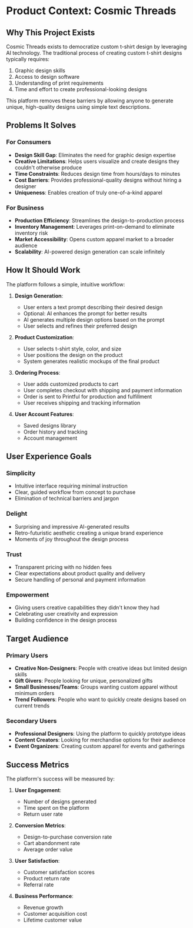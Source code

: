 # Product Context: Cosmic Threads

## Why This Project Exists

Cosmic Threads exists to democratize custom t-shirt design by leveraging AI technology. The traditional process of creating custom t-shirt designs typically requires:
1. Graphic design skills
2. Access to design software
3. Understanding of print requirements
4. Time and effort to create professional-looking designs

This platform removes these barriers by allowing anyone to generate unique, high-quality designs using simple text descriptions.

## Problems It Solves

### For Consumers
- **Design Skill Gap**: Eliminates the need for graphic design expertise
- **Creative Limitations**: Helps users visualize and create designs they couldn't otherwise produce
- **Time Constraints**: Reduces design time from hours/days to minutes
- **Cost Barriers**: Provides professional-quality designs without hiring a designer
- **Uniqueness**: Enables creation of truly one-of-a-kind apparel

### For Business
- **Production Efficiency**: Streamlines the design-to-production process
- **Inventory Management**: Leverages print-on-demand to eliminate inventory risk
- **Market Accessibility**: Opens custom apparel market to a broader audience
- **Scalability**: AI-powered design generation can scale infinitely

## How It Should Work

The platform follows a simple, intuitive workflow:

1. **Design Generation**:
   - User enters a text prompt describing their desired design
   - Optional: AI enhances the prompt for better results
   - AI generates multiple design options based on the prompt
   - User selects and refines their preferred design

2. **Product Customization**:
   - User selects t-shirt style, color, and size
   - User positions the design on the product
   - System generates realistic mockups of the final product

3. **Ordering Process**:
   - User adds customized products to cart
   - User completes checkout with shipping and payment information
   - Order is sent to Printful for production and fulfillment
   - User receives shipping and tracking information

4. **User Account Features**:
   - Saved designs library
   - Order history and tracking
   - Account management

## User Experience Goals

### Simplicity
- Intuitive interface requiring minimal instruction
- Clear, guided workflow from concept to purchase
- Elimination of technical barriers and jargon

### Delight
- Surprising and impressive AI-generated results
- Retro-futuristic aesthetic creating a unique brand experience
- Moments of joy throughout the design process

### Trust
- Transparent pricing with no hidden fees
- Clear expectations about product quality and delivery
- Secure handling of personal and payment information

### Empowerment
- Giving users creative capabilities they didn't know they had
- Celebrating user creativity and expression
- Building confidence in the design process

## Target Audience

### Primary Users
- **Creative Non-Designers**: People with creative ideas but limited design skills
- **Gift Givers**: People looking for unique, personalized gifts
- **Small Businesses/Teams**: Groups wanting custom apparel without minimum orders
- **Trend Followers**: People who want to quickly create designs based on current trends

### Secondary Users
- **Professional Designers**: Using the platform to quickly prototype ideas
- **Content Creators**: Looking for merchandise options for their audience
- **Event Organizers**: Creating custom apparel for events and gatherings

## Success Metrics

The platform's success will be measured by:

1. **User Engagement**:
   - Number of designs generated
   - Time spent on the platform
   - Return user rate

2. **Conversion Metrics**:
   - Design-to-purchase conversion rate
   - Cart abandonment rate
   - Average order value

3. **User Satisfaction**:
   - Customer satisfaction scores
   - Product return rate
   - Referral rate

4. **Business Performance**:
   - Revenue growth
   - Customer acquisition cost
   - Lifetime customer value
